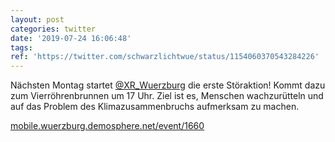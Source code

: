 ```yaml
---
layout: post
categories: twitter
date: '2019-07-24 16:06:48'
tags: 
ref: 'https://twitter.com/schwarzlichtwue/status/1154060370543284226'
---
```

Nächsten Montag startet [@XR_Wuerzburg](https://twitter.com/XR_Wuerzburg) die erste Störaktion! Kommt dazu zum Vierröhrenbrunnen um 17 Uhr. Ziel ist es, Menschen wachzurütteln und auf das Problem des Klimazusammenbruchs aufmerksam zu machen.

[mobile.wuerzburg.demosphere.net/event/1660](https://mobile.wuerzburg.demosphere.net/event/1660)